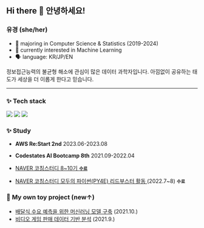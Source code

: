 ## Hi there 👋 안녕하세요!
### **유경** (she/her) 

- 🌱 majoring in Computer Science & Statistics (2019-2024)
- 🌱 currently interested in Machine Learning 
- 🗣️ language: KR/JP/EN


정보접근능력의 불균형 해소에 관심이 많은 데이터 과학자입니다.
아낌없이 공유하는 태도가 세상을 더 이롭게 한다고 믿습니다. 

---

### ✨ **Tech stack** 

<img src="https://img.shields.io/badge/python-3776AB?style=flat-square&logo=python&logoColor=white"/> <img src="https://img.shields.io/badge/GoogleColab-F9AB00?style=flat-square&logo=googlecolab&logoColor=black"/> <img src="https://img.shields.io/badge/scikitlearn-F7931E?style=flat-square&logo=scikit-learn&logoColor=white"/>


### ✨ **Study** 

- **AWS Re:Start 2nd** 2023.06-2023.08
- **Codestates AI Bootcamp 8th** 2021.09-2022.04

- <a href="https://github.com/yk-Jeong/AI_study">NAVER 코칭스터디 8~10기 **`수료`**
- <a href="https://github.com/yk-Jeong/PY4E">NAVER 코칭스터디 모두의 파이썬(PY4E) 리드부스터 활동 </a> (2022.7~8) **`수료`**


### 💭 **My own toy project** (new↑) 

- <a href="https://github.com/yk-Jeong/meal_prediction">배달식 수요 예측을 위한 머신러닝 모델 구축</a> (2021.10.)
- <a href="https://github.com/yk-Jeong/gamedata_analysis">비디오 게임 판매 데이터 기반 분석</a> (2021.9.)

